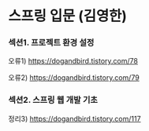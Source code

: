 # 스프링 입문 (김영한)

### 섹션1. 프로젝트 환경 설정
오류1) https://dogandbird.tistory.com/78

오류2) https://dogandbird.tistory.com/79


### 섹션2. 스프링 웹 개발 기초
정리3) https://dogandbird.tistory.com/117
